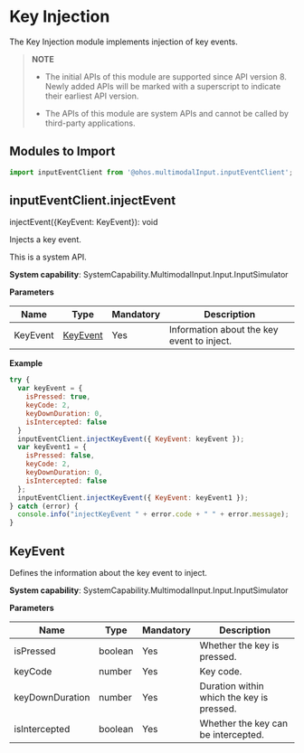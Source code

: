 # Key Injection

The Key Injection module implements injection of key events.

> **NOTE**<br>
>
> - The initial APIs of this module are supported since API version 8. Newly added APIs will be marked with a superscript to indicate their earliest API version.
>
> - The APIs of this module are system APIs and cannot be called by third-party applications.


## Modules to Import


```js
import inputEventClient from '@ohos.multimodalInput.inputEventClient';
```


## inputEventClient.injectEvent

injectEvent({KeyEvent: KeyEvent}): void

Injects a key event.

This is a system API.

**System capability**: SystemCapability.MultimodalInput.Input.InputSimulator

**Parameters**

| Name      | Type                   | Mandatory  | Description       |
| -------- | --------------------- | ---- | --------- |
| KeyEvent | [KeyEvent](#keyevent) | Yes   | Information about the key event to inject.|

**Example**

```js
try {
  var keyEvent = {
    isPressed: true,
    keyCode: 2,
    keyDownDuration: 0,
    isIntercepted: false
  }
  inputEventClient.injectKeyEvent({ KeyEvent: keyEvent });
  var keyEvent1 = {
    isPressed: false,
    keyCode: 2,
    keyDownDuration: 0,
    isIntercepted: false
  };
  inputEventClient.injectKeyEvent({ KeyEvent: keyEvent1 });
} catch (error) {
  console.info("injectKeyEvent " + error.code + " " + error.message);
}
```


## KeyEvent

Defines the information about the key event to inject.

**System capability**: SystemCapability.MultimodalInput.Input.InputSimulator

**Parameters**

| Name             | Type     | Mandatory  | Description       |
| --------------- | ------- | ---- | --------- |
| isPressed       | boolean | Yes   | Whether the key is pressed.   |
| keyCode         | number  | Yes   | Key code.     |
| keyDownDuration | number  | Yes   | Duration within which the key is pressed. |
| isIntercepted   | boolean | Yes   | Whether the key can be intercepted.|
